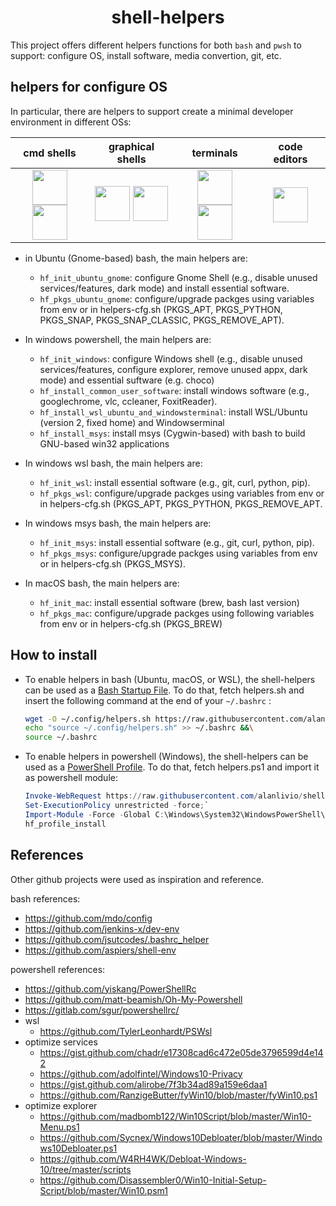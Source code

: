 <h1 align="center">shell-helpers</h1>

This project offers different helpers functions for both `bash` and `pwsh` to support: configure OS, install software, media convertion, git, etc.

## helpers for configure OS

In particular, there are helpers to support create a minimal developer environment in different OSs:

| cmd shells | graphical shells | terminals | code editors |
| :-: | :-: | :-: | :-: |
| <img width="56" height="56" src="https://upload.wikimedia.org/wikipedia/commons/2/20/Bash_Logo_black_and_white_icon_only.svg"><img width="56" height="56" src="https://upload.wikimedia.org/wikipedia/commons/a/af/PowerShell_Core_6.0_icon.png"> | <img width="56" height="56" src="https://upload.wikimedia.org/wikipedia/commons/thumb/1/15/Gnome-start-here.svg/1024px-Gnome-start-here.svg.png"> <img width="56" height="56" src="https://upload.wikimedia.org/wikipedia/commons/thumb/5/5f/Windows_logo_-_2012.svg/1024px-Windows_logo_-_2012.svg.png"> | <img width="56" height="56" src="https://upload.wikimedia.org/wikipedia/commons/0/01/Windows_Terminal_Logo_256x256.png"> <img width="56" height="56" src="https://upload.wikimedia.org/wikipedia/commons/thumb/d/da/GNOME_Terminal_icon_2019.svg/1024px-GNOME_Terminal_icon_2019.svg.png"> |  <img width="56" height="56" src="https://upload.wikimedia.org/wikipedia/commons/2/2d/Visual_Studio_Code_1.18_icon.svg">

* in Ubuntu (Gnome-based) bash, the main helpers are:
  + `hf_init_ubuntu_gnome`: configure Gnome Shell (e.g., disable unused services/features, dark mode) and install essential software.
  + `hf_pkgs_ubuntu_gnome`: configure/upgrade packges using variables from env or in helpers-cfg.sh (PKGS_APT, PKGS_PYTHON, PKGS_SNAP, PKGS_SNAP_CLASSIC, PKGS_REMOVE_APT).

* In windows powershell, the main helpers are:
  + `hf_init_windows`: configure Windows shell (e.g., disable unused services/features, configure explorer, remove unused appx, dark mode) and essential suftware (e.g. choco)
  + `hf_install_common_user_software`: install windows software (e.g., googlechrome, vlc, ccleaner, FoxitReader).
  + `hf_install_wsl_ubuntu_and_windowsterminal`: install WSL/Ubuntu (version 2, fixed home) and Windowserminal
  + `hf_install_msys`: install msys (Cygwin-based) with bash to build GNU-based win32 applications

* In windows wsl bash, the main helpers are:
  + `hf_init_wsl`: install essential software (e.g., git, curl, python, pip).
  + `hf_pkgs_wsl`: configure/upgrade packges using variables from env or in helpers-cfg.sh (PKGS_APT, PKGS_PYTHON, PKGS_REMOVE_APT.

* In windows msys bash, the main helpers are:
  + `hf_init_msys`: install essential software (e.g., git, curl, python, pip).
  + `hf_pkgs_msys`: configure/upgrade packges using variables from env or in helpers-cfg.sh (PKGS_MSYS).

* In macOS bash, the main helpers are:
  + `hf_init_mac`: install essential software (brew, bash last version)
  + `hf_pkgs_mac`: configure/upgrade packges using following variables from env or in helpers-cfg.sh (PKGS_BREW)

## How to install

* To enable helpers in bash (Ubuntu, macOS, or WSL), the shell-helpers can be used as a [Bash Startup File](https://www.gnu.org/software/bash/manual/html_node/Bash-Startup-Files.html).
To do that, fetch helpers.sh and insert the following command at the end of your `~/.bashrc` :

  ``` bash
  wget -O ~/.config/helpers.sh https://raw.githubusercontent.com/alanlivio/shell-helpers/master/helpers.sh &&\
  echo "source ~/.config/helpers.sh" >> ~/.bashrc &&\
  source ~/.bashrc
  ```

* To enable helpers in powershell (Windows), the shell-helpers can be used as a [PowerShell Profile](https://docs.microsoft.com/en-us/powershell/module/microsoft.powershell.core/about/about_profiles?view=powershell-7).
To do that, fetch helpers.ps1 and import it as powershell module:

  ``` powershell
  Invoke-WebRequest https://raw.githubusercontent.com/alanlivio/shell-helpers/master/helpers.ps1 -OutFile C:\Windows\System32\WindowsPowerShell\v1.0\helpers.ps1;`
  Set-ExecutionPolicy unrestricted -force;`
  Import-Module -Force -Global C:\Windows\System32\WindowsPowerShell\v1.0\helpers.ps1;`
  hf_profile_install
  ```

## References

Other github projects were used as inspiration and reference.

bash references:
* https://github.com/mdo/config
* https://github.com/jenkins-x/dev-env
* https://github.com/jsutcodes/.bashrc_helper
* https://github.com/aspiers/shell-env

powershell references:
* https://github.com/yiskang/PowerShellRc
* https://github.com/matt-beamish/Oh-My-Powershell
* https://gitlab.com/sgur/powershellrc/
* wsl
  + https://github.com/TylerLeonhardt/PSWsl
* optimize services
  + https://gist.github.com/chadr/e17308cad6c472e05de3796599d4e142
  + https://github.com/adolfintel/Windows10-Privacy
  + https://gist.github.com/alirobe/7f3b34ad89a159e6daa1
  + https://github.com/RanzigeButter/fyWin10/blob/master/fyWin10.ps1
* optimize explorer
  + https://github.com/madbomb122/Win10Script/blob/master/Win10-Menu.ps1
  + https://github.com/Sycnex/Windows10Debloater/blob/master/Windows10Debloater.ps1
  + https://github.com/W4RH4WK/Debloat-Windows-10/tree/master/scripts
  + https://github.com/Disassembler0/Win10-Initial-Setup-Script/blob/master/Win10.psm1
